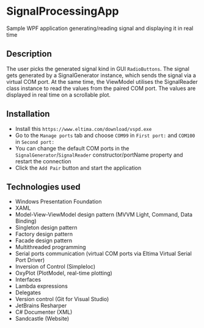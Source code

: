 # SignalProcessingApp
Sample WPF application generating/reading signal and displaying it in real time

## Description
The user picks the generated signal kind in GUI `RadioButtons`. The signal gets generated by a SignalGenerator instance,
which sends the signal via a virtual COM port. At the same time, the ViewModel utilises the SignalReader class instance
to read the values from the paired COM port. The values are displayed in real time on a scrollable plot.

## Installation
* Install this `https://www.eltima.com/download/vspd.exe`
* Go to the `Manage ports` tab and choose `COM99` in `First port:` and `COM100` in `Second port:`
* You can change the default COM ports in the `SignalGenerator`/`SignalReader` constructor/portName property and restart the connection
* Click the `Add Pair` button and start the application

## Technologies used
* Windows Presentation Foundation
* XAML
* Model-View-ViewModel design pattern (MVVM Light, Command, Data Binding)
* Singleton design pattern
* Factory design pattern
* Facade design pattern
* Multithreaded programming
* Serial ports communication (virtual COM ports via Eltima Virtual Serial Port Driver)
* Inversion of Control (SimpleIoc)
* OxyPlot (PlotModel, real-time plotting)
* Interfaces
* Lambda expressions
* Delegates
* Version control (Git for Visual Studio)
* JetBrains Resharper
* C# Documenter (XML)
* Sandcastle (Website)
